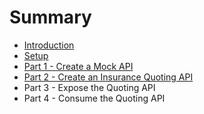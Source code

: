 # Summary

* [Introduction](README.md)
* [Setup](chapter1.md)
* [Part 1 - Create a Mock API](part-1-create-a-mock-api.md)
* [Part 2 - Create an Insurance Quoting API](part-2-create-an-insurance-quoting-api.md)
* Part 3 - Expose the Quoting API
* Part 4 - Consume the Quoting API

